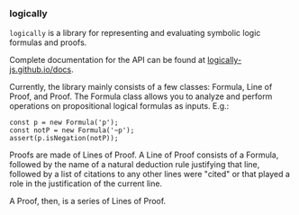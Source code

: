 ### logically

`logically` is a library for representing and evaluating symbolic logic
formulas and proofs.

Complete documentation for the API can be found at <a href="https://logically-js.github.io/docs/">logically-js.github.io/docs</a>.

Currently, the library mainly consists of a few classes: Formula, Line of
Proof, and Proof. The Formula class allows you to analyze and perform
operations on propositional logical formulas as inputs. E.g.:

```
const p = new Formula('p');
const notP = new Formula('~p');
assert(p.isNegation(notP));
```

Proofs are made of Lines of Proof. A Line of Proof consists of a Formula,
followed by the name of a natural deduction rule justifying that line, followed
by a list of citations to any other lines were "cited" or that played a role in
the justification of the current line.

A Proof, then, is a series of Lines of Proof.
